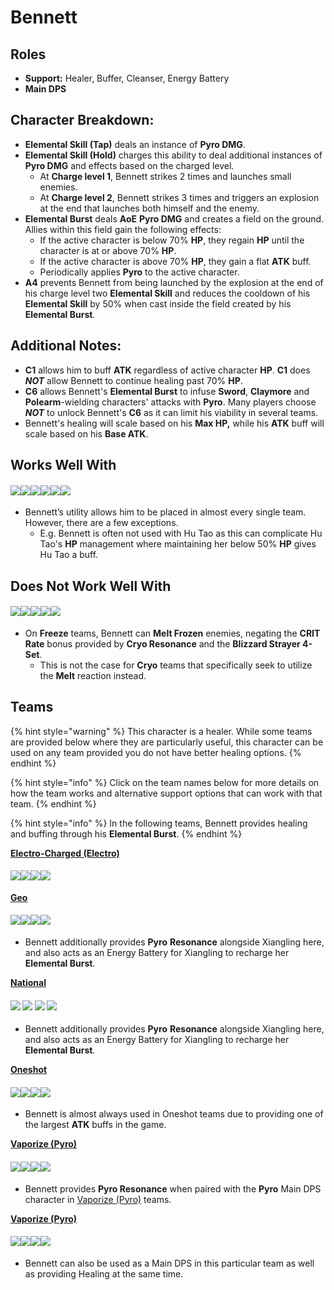 # Bennett

## **Roles**

* **Support:** Healer, Buffer, Cleanser, Energy Battery
* **Main DPS**

## **Character Breakdown:**

* **Elemental Skill (Tap)** deals an instance of **Pyro DMG**.
* **Elemental Skill (Hold)** charges this ability to deal additional instances of **Pyro DMG** and effects based on the charged level.
  * At **Charge level 1**, Bennett strikes 2 times and launches small enemies.
  * At **Charge level 2**, Bennett strikes 3 times and triggers an explosion at the end that launches both himself and the enemy.
* **Elemental Burst** deals **AoE** **Pyro DMG** and creates a field on the ground. Allies within this field gain the following effects:
  * If the active character is below 70% **HP**, they regain **HP** until the character is at or above 70% **HP**.
  * If the active character is above 70% **HP**, they gain a flat **ATK** buff.
  * Periodically applies **Pyro** to the active character.
* **A4** prevents Bennett from being launched by the explosion at the end of his charge level two **Elemental Skill** and reduces the cooldown of his **Elemental Skill** by 50% when cast inside the field created by his **Elemental Burst**.

## **Additional Notes:**

* **C1** allows him to buff **ATK** regardless of active character **HP**. **C1** does _**NOT**_ allow Bennett to continue healing past 70% **HP**.
* **C6** allows Bennett's **Elemental Burst** to infuse **Sword**, **Claymore** and **Polearm**-wielding characters' attacks with **Pyro**. Many players choose _**NOT**_ to unlock Bennett's **C6** as it can limit his viability in several teams.
* Bennett's healing will scale based on his **Max HP,** while his **ATK** buff will scale based on his **Base ATK**.

## Works Well With

#### ![](../../.gitbook/assets/ui\_icon\_anemo.webp)![](../../.gitbook/assets/ui\_icon\_cryo.webp)![](../../.gitbook/assets/ui\_icon\_electro.webp)![](../../.gitbook/assets/ui\_icon\_hydro.webp)![](../../.gitbook/assets/ui\_icon\_pyro.webp)![](../../.gitbook/assets/ui\_icon\_geo.webp)

* Bennett’s utility allows him to be placed in almost every single team. However, there are a few exceptions.
  * E.g. Bennett is often not used with Hu Tao as this can complicate Hu Tao's **HP** management where maintaining her below 50% **HP** gives Hu Tao a buff.

## **Does Not Work Well With**

#### ![](../../.gitbook/assets/ui\_avataricon\_ayaka.png)![](../../.gitbook/assets/ui\_avataricon\_chongyun.png)![](../../.gitbook/assets/ui\_avataricon\_ganyu.png)![](../../.gitbook/assets/ui\_avataricon\_kaeya.png)![](../../.gitbook/assets/ui\_avataricon\_rosaria.png)

* On **Freeze** teams, Bennett can **Melt Frozen** enemies, negating the **CRIT Rate** bonus provided by **Cryo Resonance** and the **Blizzard Strayer 4-Set**.
  * This is not the case for **Cryo** teams that specifically seek to utilize the **Melt** reaction instead.

## **Teams**

{% hint style="warning" %}
This character is a healer. While some teams are provided below where they are particularly useful, this character can be used on any team provided you do not have better healing options.
{% endhint %}

{% hint style="info" %}
Click on the team names below for more details on how the team works and alternative support options that can work with that team.
{% endhint %}

{% hint style="info" %}
In the following teams, Bennett provides healing and buffing through his **Elemental Burst**.
{% endhint %}

[**Electro-Charged (Electro)**](../../teams/electro-charged.md)

#### ![](../../.gitbook/assets/ui\_avataricon\_beidou.png)![](../../.gitbook/assets/ui\_avataricon\_xingqiu.png)![](../../.gitbook/assets/ui\_avataricon\_fischl.png)![](../../.gitbook/assets/ui\_avataricon\_bennett.png)

[**Geo**](../../teams/geo.md)

#### ![](../../.gitbook/assets/ui\_avataricon\_ningguang.png)![](../../.gitbook/assets/ui\_avataricon\_zhongli.png)![](../../.gitbook/assets/ui\_avataricon\_xiangling.png)![](../../.gitbook/assets/ui\_avataricon\_bennett.png)

* Bennett additionally provides **Pyro** **Resonance** alongside Xiangling here, and also acts as an Energy Battery for Xiangling to recharge her **Elemental Burst**.

**​**[**National**](https://genshinteambuilds.gitbook.io/teams/teams/other)​

#### ![](../../.gitbook/assets/ui\_avataricon\_xiangling.png) ![](../../.gitbook/assets/ui\_avataricon\_xingqiu.png) ![](../../.gitbook/assets/ui\_avataricon\_chongyun.png) ![](../../.gitbook/assets/ui\_avataricon\_bennett.png)

* Bennett additionally provides **Pyro** **Resonance** alongside Xiangling here, and also acts as an Energy Battery for Xiangling to recharge her **Elemental Burst**.

[**Oneshot**](../../work-in-progress/oneshot.md)

#### ![](../../.gitbook/assets/ui\_avataricon\_raiden\_shougun.png)![](../../.gitbook/assets/ui\_avataricon\_sara.png)![](../../.gitbook/assets/ui\_avataricon\_kazuha.png)![](../../.gitbook/assets/ui\_avataricon\_bennett.png)

* Bennett is almost always used in Oneshot teams due to providing one of the largest **ATK** buffs in the game.

[**Vaporize (Pyro)**](../../teams/reverse-vaporize.md)

#### ![](../../.gitbook/assets/ui\_avataricon\_diluc.png)![](../../.gitbook/assets/ui\_avataricon\_xingqiu.png)![](../../.gitbook/assets/ui\_avataricon\_sucrose.png)![](../../.gitbook/assets/ui\_avataricon\_bennett.png)

* Bennett provides **Pyro Resonance** when paired with the **Pyro** Main DPS character in [Vaporize (Pyro)](../../teams/reverse-vaporize.md) teams.

[**Vaporize (Pyro)**](../../teams/reverse-vaporize.md)

#### ![](../../.gitbook/assets/ui\_avataricon\_bennett.png)![](../../.gitbook/assets/ui\_avataricon\_xingqiu.png)![](../../.gitbook/assets/ui\_avataricon\_kazuha.png)![](../../.gitbook/assets/ui\_avataricon\_albedo.png)

* Bennett can also be used as a Main DPS in this particular team as well as providing Healing at the same time.
